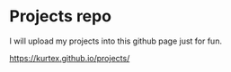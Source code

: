 # Projects repo

I will upload my projects into this github page just for fun.

https://kurtex.github.io/projects/
